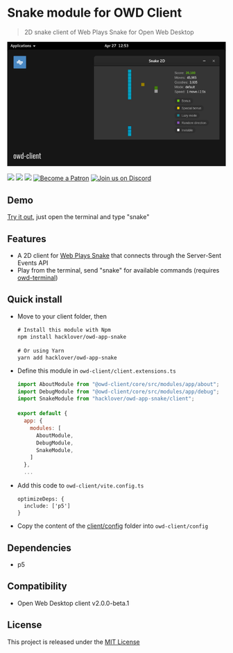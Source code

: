 # Snake module for OWD Client
> 2D snake client of Web Plays Snake for Open Web Desktop

<p>
    <img src="media/demo.png" alt="OWD Snake module demo" />
</p>

<p>
    <a href="LICENSE"><img src="https://img.shields.io/badge/license-MIT-green.svg" /></a>
    <a href="https://github.com/owdproject/owd-client"><img src="https://img.shields.io/badge/owd-client-3A9CB6" /></a>
    <a href="https://github.com/topics/owd-modules"><img src="https://img.shields.io/badge/owd-modules-888" /></a>
    <a href="https://hacklover.net/patreon"><img src="https://img.shields.io/badge/become-a%20patron-orange" alt="Become a Patron" /></a>
    <a href="https://hacklover.net/discord"><img src="https://img.shields.io/badge/chat-on%20discord-7289da.svg" alt="Join us on Discord" /></a>
</p>

## Demo
[Try it out](https://hacklover.net/client), just open the terminal and type "snake"

## Features
- A 2D client for [Web Plays Snake](https://snake.hacklover.net) that connects through the Server-Sent Events API
- Play from the terminal, send "snake" for available commands (requires [owd-terminal](https://github.com/hacklover/owd-terminal))

## Quick install
- Move to your client folder, then
  ```
  # Install this module with Npm
  npm install hacklover/owd-app-snake
  
  # Or using Yarn
  yarn add hacklover/owd-app-snake
  ```
- Define this module in `owd-client/client.extensions.ts`
  ```js
  import AboutModule from "@owd-client/core/src/modules/app/about";
  import DebugModule from "@owd-client/core/src/modules/app/debug";
  import SnakeModule from "hacklover/owd-app-snake/client";

  export default {
    app: {
      modules: [
        AboutModule,
        DebugModule,
        SnakeModule,
      ]
    },
    ...
  ```
- Add this code to `owd-client/vite.config.ts`
  ```
  optimizeDeps: {
    include: ['p5']
  }
  ```
- Copy the content of the [client/config](https://github.com/hacklover/owd-app-snake/tree/master/client/config) folder into `owd-client/config`

## Dependencies
- p5

## Compatibility
- Open Web Desktop client v2.0.0-beta.1

## License
This project is released under the [MIT License](LICENSE)